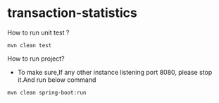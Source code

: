 # transaction-statistics

How to run unit test ?

```mvn clean test```

How to run project?

* To make sure,If any other instance listening port 8080, please stop it.And run below command  

```mvn clean spring-boot:run```

